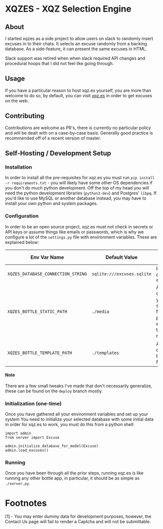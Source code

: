 # XQZES - XQZ Selection Engine

## About
I started xqzes as a side project to allow users on
slack to randomly insert excuses in to their chats.
It selects an excuse randomly from a backing database.
As a side-feature, it can present the same excuses in HTML.

Slack support was retired when when slack required API
changes and procedural hoops that I did not feel
like going through.

## Usage
If you have a particular reason to host xqz.es yourself, you
are more than welcome to do so, by default, you can visit
[xqz.es](https://xqz.es/) in order to get excuses on the web.

## Contributing
Contributions are welcome as PR's, there is currently
no particular policy and will be dealt with on a case-by-case
basis. Generally good practice is recommended off of a recent
version of master.

## Self-Hosting / Development Setup
### Installation
In order to install all the pre-requisites for xqz.es you must run
`pip install -r requirements.txt` - you will likely have some other
OS dependencies if you don't do much python development. Off
the top of my head you will need the python development libraries
(`python3-dev`) and Postgres' `libpq`. If you'd like to use
MySQL or another database instead, you may have to install your own
python and system packages.

### Configuration
In order to be an open source project, xqz.es must not check in
secrets or API keys or assume things like emails or passwords,
which is why we configure a lot of the `settings.py` file with
environment variables. These are explained below:

| Env Var Name | Default Value | Value description |
| --- | --- | ------- |
|`XQZES_DATABASE_CONNECTION_STRING`|`sqlite:///excuses.sqlite`|local sqlite file called `excuses.sqlite`|SQLAlchemy connection url, see SQLAlchemy documentation [here](http://docs.sqlalchemy.org/en/latest/core/engines.html#database-urls)|
|`XQZES_BOTTLE_STATIC_PATH`|`./media`|Absolute path on system to your static/media files. I.e: full path to the `media` folder at this project's root.'|
|`XQZES_BOTTLE_TEMPLATE_PATH`|`./templates`|Absolute path on system to the `templates` folder.|

#### Note

There are a few small tweaks I've made that don't necessarily generalize,
these can be found on the `deploy` branch mostly.

### Initialization (one-time)
Once you have gathered all your environment variables and set up
your system
You need to initialize your selected database with some initial data
in order for xqz.es to work, you must do this from a python shell:
```
import admin
from server import Excuse

admin.initialize_database_for_model(Excuse)
admin.load_excuses()
```

### Running
Once you have been through all the prior steps, running
xqz.es is like running any other bottle app, in particular,
it should be as simple as `./server.py`.


# Footnotes
[1] - You may enter dummy data for development purposes, however, the
Contact Us page will fail to render a Captcha and will not be submittable.
